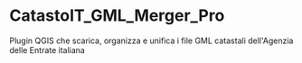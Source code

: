 # CatastoIT_GML_Merger_Pro
Plugin QGIS che scarica, organizza e unifica i file GML catastali dell'Agenzia delle Entrate italiana
